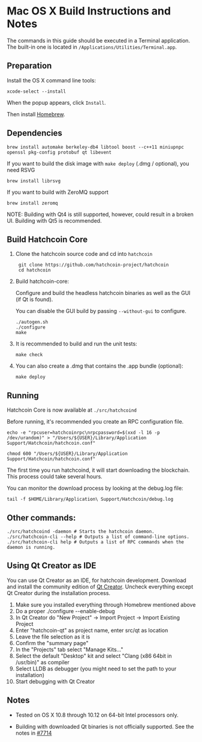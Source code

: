 Mac OS X Build Instructions and Notes
====================================
The commands in this guide should be executed in a Terminal application.
The built-in one is located in `/Applications/Utilities/Terminal.app`.

Preparation
-----------
Install the OS X command line tools:

`xcode-select --install`

When the popup appears, click `Install`.

Then install [Homebrew](https://brew.sh).

Dependencies
----------------------

    brew install automake berkeley-db4 libtool boost --c++11 miniupnpc openssl pkg-config protobuf qt libevent

If you want to build the disk image with `make deploy` (.dmg / optional), you need RSVG

    brew install librsvg

If you want to build with ZeroMQ support
    
    brew install zeromq

NOTE: Building with Qt4 is still supported, however, could result in a broken UI. Building with Qt5 is recommended.

Build Hatchcoin Core
------------------------

1. Clone the hatchcoin source code and cd into `hatchcoin`

        git clone https://github.com/hatchcoin-project/hatchcoin
        cd hatchcoin

2.  Build hatchcoin-core:

    Configure and build the headless hatchcoin binaries as well as the GUI (if Qt is found).

    You can disable the GUI build by passing `--without-gui` to configure.

        ./autogen.sh
        ./configure
        make

3.  It is recommended to build and run the unit tests:

        make check

4.  You can also create a .dmg that contains the .app bundle (optional):

        make deploy

Running
-------

Hatchcoin Core is now available at `./src/hatchcoind`

Before running, it's recommended you create an RPC configuration file.

    echo -e "rpcuser=hatchcoinrpc\nrpcpassword=$(xxd -l 16 -p /dev/urandom)" > "/Users/${USER}/Library/Application Support/Hatchcoin/hatchcoin.conf"

    chmod 600 "/Users/${USER}/Library/Application Support/Hatchcoin/hatchcoin.conf"

The first time you run hatchcoind, it will start downloading the blockchain. This process could take several hours.

You can monitor the download process by looking at the debug.log file:

    tail -f $HOME/Library/Application\ Support/Hatchcoin/debug.log

Other commands:
-------

    ./src/hatchcoind -daemon # Starts the hatchcoin daemon.
    ./src/hatchcoin-cli --help # Outputs a list of command-line options.
    ./src/hatchcoin-cli help # Outputs a list of RPC commands when the daemon is running.

Using Qt Creator as IDE
------------------------
You can use Qt Creator as an IDE, for hatchcoin development.
Download and install the community edition of [Qt Creator](https://www.qt.io/download/).
Uncheck everything except Qt Creator during the installation process.

1. Make sure you installed everything through Homebrew mentioned above
2. Do a proper ./configure --enable-debug
3. In Qt Creator do "New Project" -> Import Project -> Import Existing Project
4. Enter "hatchcoin-qt" as project name, enter src/qt as location
5. Leave the file selection as it is
6. Confirm the "summary page"
7. In the "Projects" tab select "Manage Kits..."
8. Select the default "Desktop" kit and select "Clang (x86 64bit in /usr/bin)" as compiler
9. Select LLDB as debugger (you might need to set the path to your installation)
10. Start debugging with Qt Creator

Notes
-----

* Tested on OS X 10.8 through 10.12 on 64-bit Intel processors only.

* Building with downloaded Qt binaries is not officially supported. See the notes in [#7714](https://github.com/bitcoin/bitcoin/issues/7714)
